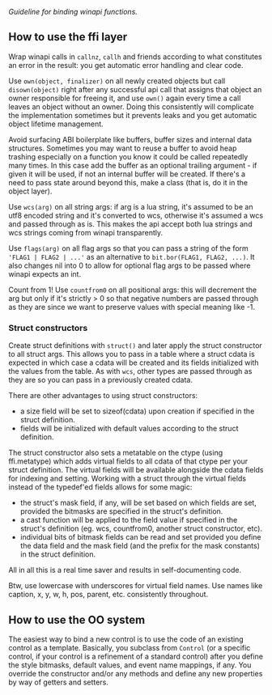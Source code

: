 _Guideline for binding winapi functions._

## How to use the ffi layer ##

Wrap winapi calls in `callnz`, `callh` and friends according to what constitutes
an error in the result: you get automatic error handling and clear code.

Use `own(object, finalizer)` on all newly created objects but call
`disown(object)` right after any successful api call that assigns that object
an owner responsible for freeing it, and use `own()` again every time a call
leaves an object without an owner. Doing this consistently will complicate
the implementation sometimes but it prevents leaks and you get automatic object
lifetime management.

Avoid surfacing ABI boilerplate like buffers, buffer sizes and internal data
structures. Sometimes you may want to reuse a buffer to avoid heap trashing especially on
a function you know it could be called repeatedly many times. In this case add
the buffer as an optional trailing argument - if given it will be used, if not
an internal buffer will be created. If there's a need to pass state around
beyond this, make a class (that is, do it in the object layer).

Use `wcs(arg)` on all string args: if arg is a lua string, it's assumed to be
an utf8 encoded string and it's converted to wcs, otherwise it's assumed a wcs
and passed through as is. This makes the api accept both lua strings and wcs
strings coming from winapi transparently.

Use `flags(arg)` on all flag args so that you can pass a string of the form
`'FLAG1 | FLAG2 | ...'` as an alternative to `bit.bor(FLAG1, FLAG2, ...)`. It
also changes nil into 0 to allow for optional flag args to be passed where winapi
expects an int.

Count from 1! Use `countfrom0` on all positional args: this will decrement
the arg but only if it's strictly > 0 so that negative numbers are passed through
as they are since we want to preserve values with special meaning like -1.

### Struct constructors ###

Create struct definitions with `struct()` and later apply the struct constructor
to all struct args. This allows you to pass in a table where a struct cdata is
expected in which case a cdata will be created and its fields initialized with the
values from the table. As with `wcs`, other types are passed through as they are
so you can pass in a previously created cdata.

There are other advantages to using struct constructors:
  * a size field will be set to sizeof(cdata) upon creation if specified in the struct definition.
  * fields will be initialized with default values according to the struct definition.

The struct constructor also sets a metatable on the ctype (using ffi.metatype) which adds
virtual fields to all cdata of that ctype per your struct definition. The virtual fields will
be available alongside the cdata fields for indexing and setting. Working with a struct through
the virtual fields instead of the typedef'ed fields allows for some magic:
  * the struct's mask field, if any, will be set based on which fields are set, provided the bitmasks are specified in the struct's definition.
  * a cast function will be applied to the field value if specified in the struct's definition (eg. wcs, countfrom0, another struct constructor, etc).
  * individual bits of bitmask fields can be read and set provided you define the data field and the mask field (and the prefix for the mask constants) in the struct definition.

All in all this is a real time saver and results in self-documenting code.

Btw, use lowercase with underscores for virtual field names. Use names like caption, x, y, w, h, pos, parent, etc. consistently throughout.

## How to use the OO system ##

The easiest way to bind a new control is to use the code of an existing control as a template. Basically, you subclass from `Control` (or a specific control, if your control is a refinement of a standard control) after you define the style bitmasks, default values, and event name mappings, if any. You override the constructor and/or any methods and define any new properties by way of getters and setters.